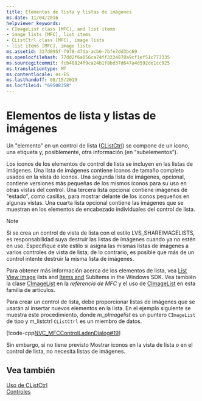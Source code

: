 ```yaml
---
title: Elementos de lista y listas de imágenes
ms.date: 11/04/2016
helpviewer_keywords:
- CImageList class [MFC], and list items
- image lists [MFC], list items
- CListCtrl class [MFC], image lists
- list items [MFC], image lists
ms.assetid: 317d095f-f978-47da-acb6-7bfe7dd3bc69
ms.openlocfilehash: 77dd2f6a056ca74ff3334878a9cf1ef51c773335
ms.sourcegitcommit: fcb48824f9ca24b1f8bd37d647a4d592de1cc925
ms.translationtype: MT
ms.contentlocale: es-ES
ms.lasthandoff: 08/15/2019
ms.locfileid: "69508358"
---
```

# <a name="list-items-and-image-lists"></a>Elementos de lista y listas de imágenes

Un "elemento" en un control de lista ([CListCtrl](../mfc/reference/clistctrl-class.md)) se compone de un icono, una etiqueta y, posiblemente, otra información (en "subelementos").

Los iconos de los elementos de control de lista se incluyen en las listas de imágenes. Una lista de imágenes contiene iconos de tamaño completo usados en la vista de iconos. Una segunda lista de imágenes, opcional, contiene versiones más pequeñas de los mismos iconos para su uso en otras vistas del control. Una tercera lista opcional contiene imágenes de "estado", como casillas, para mostrar delante de los iconos pequeños en algunas vistas. Una cuarta lista opcional contiene las imágenes que se muestran en los elementos de encabezado individuales del control de lista.

> [!NOTE]
>  Si se crea un control de vista de lista con el estilo LVS_SHAREIMAGELISTS, es responsabilidad suya destruir las listas de imágenes cuando ya no estén en uso. Especifique este estilo si asigna las mismas listas de imágenes a varios controles de vista de lista; de lo contrario, es posible que más de un control intente destruir la misma lista de imágenes.

Para obtener más información acerca de los elementos de lista, vea [List View Image](/windows/win32/Controls/using-list-view-controls) lists and [Items and](/windows/win32/Controls/using-list-view-controls) SubItems in the Windows SDK. Vea también la clase [CImageList](../mfc/reference/cimagelist-class.md) en la *referencia de MFC* y el uso de [CImageList](../mfc/using-cimagelist.md) en esta familia de artículos.

Para crear un control de lista, debe proporcionar listas de imágenes que se usarán al insertar nuevos elementos en la lista. En el ejemplo siguiente se muestra este procedimiento, donde *m_pImagelist* es un puntero `CImageList` de tipo y m_listctrl `CListCtrl` es un miembro de datos.

[!code-cpp[NVC_MFCControlLadenDialog#19](../mfc/codesnippet/cpp/list-items-and-image-lists_1.cpp)]

Sin embargo, si no tiene previsto Mostrar iconos en la vista de lista o en el control de lista, no necesita listas de imágenes.

## <a name="see-also"></a>Vea también

[Uso de CListCtrl](../mfc/using-clistctrl.md)<br/>
[Controles](../mfc/controls-mfc.md)
